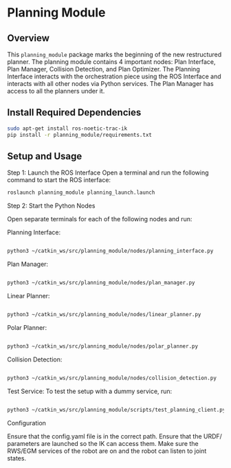 # Planning Module

## Overview

This `planning_module` package marks the beginning of the new restructured planner. The planning module contains 4 important nodes: Plan Interface, Plan Manager, Collision Detection, and Plan Optimizer. The Planning Interface interacts with the orchestration piece using the ROS Interface and interacts with all other nodes via Python services. The Plan Manager has access to all the planners under it.

## Install Required Dependencies

```bash
sudo apt-get install ros-noetic-trac-ik
pip install -r planning_module/requirements.txt
```
## Setup and Usage
Step 1: Launch the ROS Interface
Open a terminal and run the following command to start the ROS interface:

```bash
roslaunch planning_module planning_launch.launch
```

Step 2: Start the Python Nodes

Open separate terminals for each of the following nodes and run:

Planning Interface:

```bash

python3 ~/catkin_ws/src/planning_module/nodes/planning_interface.py
```
Plan Manager:

```bash

python3 ~/catkin_ws/src/planning_module/nodes/plan_manager.py
```
Linear Planner:

```bash

python3 ~/catkin_ws/src/planning_module/nodes/linear_planner.py
```
Polar Planner:

```bash

python3 ~/catkin_ws/src/planning_module/nodes/polar_planner.py
```

Collision Detection:

```bash

python3 ~/catkin_ws/src/planning_module/nodes/collision_detection.py
```

Test Service: To test the setup with a dummy service, run:

```bash

python3 ~/catkin_ws/src/planning_module/scripts/test_planning_client.py
```

Configuration

Ensure that the config.yaml file is in the correct path.
Ensure that the URDF/ parameters are launched so the IK can access them.
Make sure the RWS/EGM services of the robot are on and the robot can listen to joint states.
